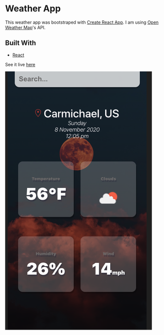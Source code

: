 # Weather App

This weather app was bootstraped with [Create React App](https://github.com/facebook/create-react-app). I am using [Open Weather Map](openweathermap.org)'s API.

## Built With
* [React](reactjs.org)

See it live [here](https://will-peterson.github.io/weather-app/)

![weather-app-image1](https://github.com/Will-Peterson/weather-app/blob/main/src/images/weather-app-image1.png)
